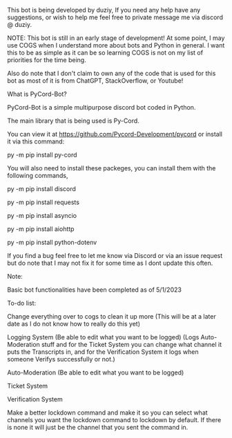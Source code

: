 This bot is being developed by duziy, If you need any help have any suggestions, or wish to help me feel free to private message me via discord @ duziy.

NOTE: This bot is still in an early stage of development! At some point, I may use COGS when I understand more about bots and Python in general. I want this to be as simple as it can be so learning COGS is not on my list of priorities for the time being.

Also do note that I don't claim to own any of the code that is used for this bot as most of it is from ChatGPT, StackOverflow, or Youtube!

What is PyCord-Bot?

PyCord-Bot is a simple multipurpose discord bot coded in Python.

The main library that is being used is Py-Cord. 

You can view it at https://github.com/Pycord-Development/pycord or install it via this command: 

py -m pip install py-cord

You will also need to install these packeges, you can install them with the following commands, 

py -m pip install discord 

py -m pip install requests

py -m pip install asyncio

py -m pip install aiohttp

py -m pip install python-dotenv

If you find a bug feel free to let me know via Discord or via an issue request but do note that I may not fix it for some time as I dont update this often.

Note:

Basic bot functionalities have been completed as of 5/1/2023

To-do list:

Change everything over to cogs to clean it up more (This will be at a later date as I do not know how to really do this yet)

Logging System (Be able to edit what you want to be logged) (Logs Auto-Moderation stuff and for the Ticket System you can change what channel it puts the Transcripts in, and for the Verification System it logs when someone Verifys successfully or not.)

Auto-Moderation (Be able to edit what you want to be logged)

Ticket System

Verification System

Make a better lockdown command and make it so you can select what channels you want the lockdown command to lockdown by default. If there is none it will just be the channel that you sent the command in.
